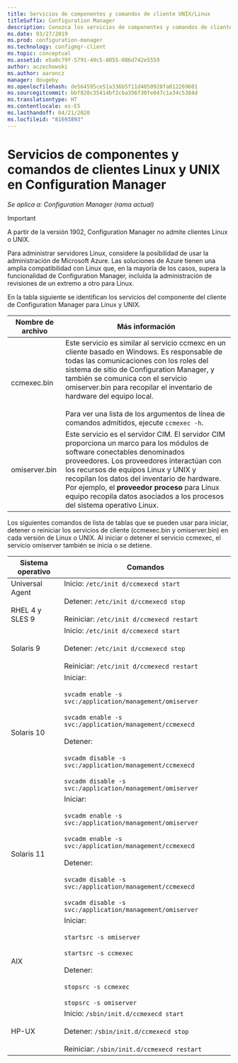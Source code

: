 ```yaml
---
title: Servicios de componentes y comandos de cliente UNIX/Linux
titleSuffix: Configuration Manager
description: Conozca los servicios de componentes y comandos de clientes Linux y UNIX en Configuration Manager.
ms.date: 03/27/2019
ms.prod: configuration-manager
ms.technology: configmgr-client
ms.topic: conceptual
ms.assetid: e5a8c79f-5791-49c5-8055-086d742e5559
author: aczechowski
ms.author: aaroncz
manager: dougeby
ms.openlocfilehash: de564595ce51a336b5f11d4050928fa812269601
ms.sourcegitcommit: bbf820c35414bf2cba356f30fe047c1a34c5384d
ms.translationtype: HT
ms.contentlocale: es-ES
ms.lasthandoff: 04/21/2020
ms.locfileid: "81693893"
---
```

# <a name="linux-and-unix-clients-component-services-and-commands-for-configuration-manager"></a>Servicios de componentes y comandos de clientes Linux y UNIX en Configuration Manager

*Se aplica a: Configuration Manager (rama actual)*

> [!Important]  
> A partir de la versión 1902, Configuration Manager no admite clientes Linux o UNIX. 
> 
> Para administrar servidores Linux, considere la posibilidad de usar la administración de Microsoft Azure. Las soluciones de Azure tienen una amplia compatibilidad con Linux que, en la mayoría de los casos, supera la funcionalidad de Configuration Manager, incluida la administración de revisiones de un extremo a otro para Linux.


 En la tabla siguiente se identifican los servicios del componente del cliente de Configuration Manager para Linux y UNIX.  

|Nombre de archivo|Más información|  
|---------------|----------------------|  
|ccmexec.bin|Este servicio es similar al servicio ccmexc en un cliente basado en Windows. Es responsable de todas las comunicaciones con los roles del sistema de sitio de Configuration Manager, y también se comunica con el servicio omiserver.bin para recopilar el inventario de hardware del equipo local.<br /><br /> Para ver una lista de los argumentos de línea de comandos admitidos, ejecute `ccmexec -h`.|  
|omiserver.bin|Este servicio es el servidor CIM. El servidor CIM proporciona un marco para los módulos de software conectables denominados proveedores. Los proveedores interactúan con los recursos de equipos Linux y UNIX y recopilan los datos del inventario de hardware. Por ejemplo, el **proveedor proceso** para Linux equipo recopila datos asociados a los procesos del sistema operativo Linux.|  

 Los siguientes comandos de lista de tablas que se pueden usar para iniciar, detener o reiniciar los servicios de cliente (ccmexec.bin y omiserver.bin) en cada versión de Linux o UNIX. Al iniciar o detener el servicio ccmexec, el servicio omiserver también se inicia o se detiene.  

|Sistema operativo|Comandos|  
|----------------------|--------------|  
|Universal Agent<br /><br /> RHEL 4 y SLES 9|Inicio: `/etc/init d/ccmexecd start`<br /><br /> Detener: `/etc/init d/ccmexecd stop`<br /><br /> Reiniciar: `/etc/init d/ccmexecd restart`|  
|Solaris 9|Inicio: `/etc/init d/ccmexecd start`<br /><br /> Detener: `/etc/init d/ccmexecd stop`<br /><br /> Reiniciar: `/etc/init d/ccmexecd restart`|  
|Solaris 10|Iniciar:<br /><br /> `svcadm enable -s svc:/application/management/omiserver`<br /><br /> `svcadm enable -s svc:/application/management/ccmexecd`<br /><br /> Detener:<br /><br /> `svcadm disable -s svc:/application/management/ccmexecd`<br /><br /> `svcadm disable -s svc:/application/management/omiserver`|  
|Solaris 11|Iniciar:<br /><br /> `svcadm enable -s svc:/application/management/omiserver`<br /><br /> `svcadm enable -s svc:/application/management/ccmexecd`<br /><br /> Detener:<br /><br /> `svcadm disable -s svc:/application/management/ccmexecd`<br /><br /> `svcadm disable -s svc:/application/management/omiserver`|  
|AIX|Iniciar:<br /><br /> `startsrc -s omiserver`<br /><br /> `startsrc -s ccmexec`<br /><br /> Detener:<br /><br /> `stopsrc -s ccmexec`<br /><br /> `stopsrc -s omiserver`|  
|HP-UX|Inicio: `/sbin/init.d/ccmexecd start`<br /><br /> Detener: `/sbin/init.d/ccmexecd stop`<br /><br /> Reiniciar: `/sbin/init.d/ccmexecd restart`|  
